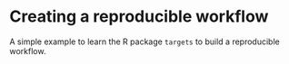 # Creating a reproducible workflow

A simple example to learn the R package `targets` to build a reproducible workflow.
